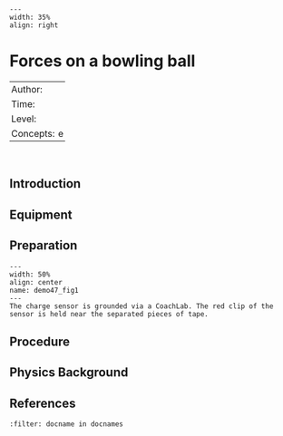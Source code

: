 ```{figure} ../../figures/open.png
---
width: 35%
align: right
```
# Forces on a bowling ball

<table style="width: 100%; border-collapse: collapse; border: none;">
     <tr style="background-color: var(--background-color);">
        <td style="text-align: left; padding: 3px; border: none; color: var(--text-color)">Author:</td>
        <td style="text-align: left; padding: 3px; border: none; color: var(--text-color)"></td>
    </tr>
    <tr style="background-color: var(--background-color);">
        <td style="text-align: left; padding: 3px; border: none; color: var(--text-color)">Time:</td>
        <td style="text-align: left; padding: 3px; border: none; color: var(--text-color)"></td>
    </tr>
    <tr style="background-color: var(--background-color);">
        <td style="text-align: left; padding: 3px; border: none; color: var(--text-color)">Level:</td>
        <td style="text-align: left; padding: 3px; border: none; color: var(--text-color)"></td>
    </tr>
     <tr style="background-color: var(--background-color);">
        <td style="text-align: left; padding: 3px; border: none; color: var(--text-color)">Concepts:</td>
        <td style="text-align: left; padding: 3px; border: none; color: var(--text-color)">e</td>
    </tr>
</table><br>

## Introduction




## Equipment


## Preparation


```{figure} demo47_figure1.jpg
---
width: 50%
align: center
name: demo47_fig1
---
The charge sensor is grounded via a CoachLab. The red clip of the sensor is held near the separated pieces of tape.
```

## Procedure

## Physics Background


## References
```{bibliography}
:filter: docname in docnames
```